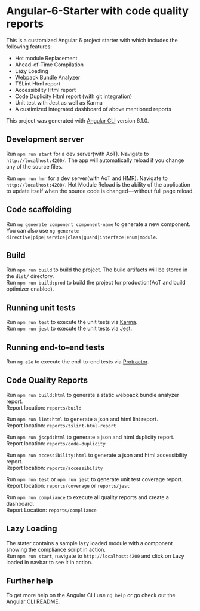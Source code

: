 # Angular-6-Starter with code quality reports

This is a customized Angular 6 project starter with which includes the following features:
* Hot module Replacement
* Ahead-of-Time Compilation
* Lazy Loading
* Webpack Bundle Analyzer
* TSLint Html report
* Accessibility Html report
* Code Duplicity Html report (with git integration)
* Unit test with Jest as well as Karma
* A custimized integrated dashboard of above mentioned reports

This project was generated with [Angular CLI](https://github.com/angular/angular-cli) version 6.1.0.

## Development server

Run `npm run start` for a dev server(with AoT). Navigate to `http://localhost:4200/`. The app will automatically reload if you change any of the source files.

Run `npm run hmr` for a dev server(with AoT and HMR). Navigate to `http://localhost:4200/`. Hot Module Reload is the ability of the application to update itself when the source code is changed — without full page reload.

## Code scaffolding

Run `ng generate component component-name` to generate a new component. You can also use `ng generate directive|pipe|service|class|guard|interface|enum|module`.

## Build

Run `npm run build` to build the project. The build artifacts will be stored in the `dist/` directory.  
Run `npm run build:prod` to build the project for production(AoT and build optimizer enabled).  

## Running unit tests

Run `npm run test` to execute the unit tests via [Karma](https://karma-runner.github.io).  
Run `npm run jest` to execute the unit tests via [Jest](https://github.com/facebook/jest).  


## Running end-to-end tests

Run `ng e2e` to execute the end-to-end tests via [Protractor](http://www.protractortest.org/).

## Code Quality Reports

Run `npm run build:html` to generate a static webpack bundle analyzer report.  
Report location: `reports/build`  

Run `npm run lint:html` to generate a json and html lint report.  
Report location: `reports/tslint-html-report`  
  
Run `npm run jscpd:html` to generate a json and html duplicity report.  
Report location: `reports/code-duplicity`  
  
Run `npm run accessibility:html` to generate a json and html accessibility report.  
Report location: `reports/accessibility`  
  
Run `npm run test` or `npm run jest` to generate unit test coverage report.  
Report location: `reports/coverage` or `reports/jest` 
   
  
Run `npm run compliance` to execute all quality reports and create a dashboard.  
Report Location: `reports/compliance`  
  
## Lazy Loading
The stater contains a sample lazy loaded module with a component showing the compliance script in action.  
Run `npm run start`, navigate to `http://localhost:4200` and click on Lazy loaded in navbar to see it in action.
  
## Further help

To get more help on the Angular CLI use `ng help` or go check out the [Angular CLI README](https://github.com/angular/angular-cli/blob/master/README.md).
